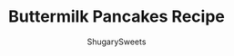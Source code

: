 ---
layout: ../../layouts/MarkdownPostLayout.astro
title: Buttermilk Pancakes Recipe
author: ShugarySweets
pubDate: 2020-03-06
description: "Light and fluffy Buttermilk Pancakes are the best thing to happen to your breakfast table. Drizzled with an easy berry syrup and served with a pat of warm butter, these flapjacks are pancake perfection."
image_url: https://www.shugarysweets.com/wp-content/uploads/2020/03/buttermilk-pancakes-9267-scaled.jpg
tags: ["Breakfast and Brunch","American"]
calories: 79
protein: 2
carbohydrates: 12
fats: 3
fiber: 0
ingredients: ["½ cup frozen berries ","2 tablespoons water","2 tablespoons maple syrup","2 cups all-purpose flour","2 teaspoons baking powder","1 teaspoon baking soda","¾ teaspoon salt","2 tablespoons sugar","2 cups buttermilk","4 tablespoons melted butter, plus more for cooking","2 eggs","1 teaspoon vanilla extract"]
serves: 24
time: "40 minutes"
prepTime: "15 minutes"
instructions: ["Mix dry ingredients together in a large bowl. Whisk in buttermilk, butter, eggs, and vanilla. Mix just until combined. Batter will be slightly lumpy. Let rest for 5 to 10 minutes.","Meanwhile, preheat skillet or griddle over medium heat.","When skillet is sizzling hot, melt 1 tablespoon butter or coconut oil. Carefully pour or ladle about ¼ cup batter per pancake (I can fit 4 silver dollar sized pancakes in my 12” skillet at a time).","When batter starts to bubble near the edges of pancake, it’s time to flip. Cook other side for about 1 minute, or until golden brown.","Remove to warming plate and continue cooking remaining batter as above.","Serve warm with butter and syrup or your favorite pancake toppings.","Place water and berries in a small saucepan and heat, covered, until water starts to boil.","Turn burner down to low, uncover and simmer until berries are soft and half of the water has cooked off, stirring occasionally.","Smash berries a bit with back of a spoon to release juices. You could also puree in a blender at this point if you don’t like lumpy syrup (I never do, I don’t mind the lumps)","Add syrup and stir and allow to heat through for a couple more minutes."]
nutrition: ["79 calories","12 grams carbohydrates","21 milligrams cholesterol","3 grams fat","0 grams fiber","2 grams protein","1 grams saturated fat","220 grams sodium","3 grams sugar","0 grams trans fat","1 grams unsaturated fat"]
---